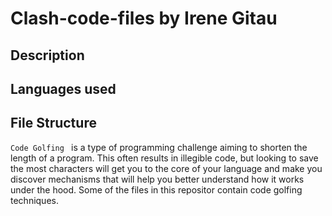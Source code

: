 # Clash-code-files by Irene Gitau

## Description

## Languages used

## File Structure

`Code Golfing ` is a type of programming challenge aiming to shorten the length of a program. This often results in illegible code, but looking to save the most characters will get you to the core of your language and make you discover mechanisms that will help you better understand how it works under the hood. Some of the files in this repositor contain code golfing techniques.